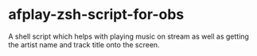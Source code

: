 # afplay-zsh-script-for-obs
A shell script which helps with playing music on stream as well as getting the artist name and track title onto the screen.
